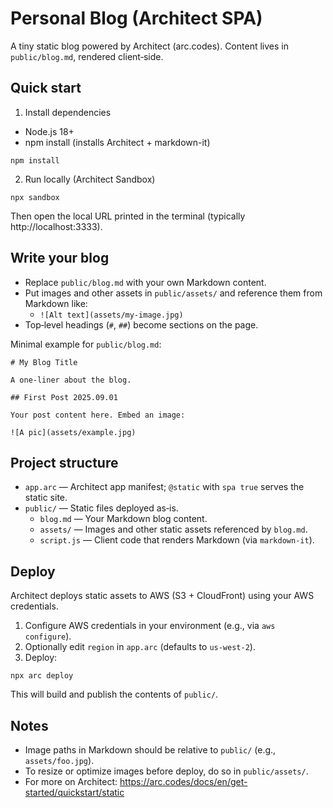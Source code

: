# Personal Blog (Architect SPA)

A tiny static blog powered by Architect (arc.codes). Content lives in `public/blog.md`, rendered client‑side.

## Quick start

1) Install dependencies

- Node.js 18+
- npm install (installs Architect + markdown-it)

```
npm install
```

2) Run locally (Architect Sandbox)

```
npx sandbox
```

Then open the local URL printed in the terminal (typically http://localhost:3333).

## Write your blog

- Replace `public/blog.md` with your own Markdown content.
- Put images and other assets in `public/assets/` and reference them from Markdown like:
  - `![Alt text](assets/my-image.jpg)`
- Top‑level headings (`#`, `##`) become sections on the page.

Minimal example for `public/blog.md`:

```
# My Blog Title

A one‑liner about the blog.

## First Post 2025.09.01

Your post content here. Embed an image:

![A pic](assets/example.jpg)
```

## Project structure

- `app.arc` — Architect app manifest; `@static` with `spa true` serves the static site.
- `public/` — Static files deployed as‑is.
  - `blog.md` — Your Markdown blog content.
  - `assets/` — Images and other static assets referenced by `blog.md`.
  - `script.js` — Client code that renders Markdown (via `markdown-it`).

## Deploy

Architect deploys static assets to AWS (S3 + CloudFront) using your AWS credentials.

1) Configure AWS credentials in your environment (e.g., via `aws configure`).
2) Optionally edit `region` in `app.arc` (defaults to `us-west-2`).
3) Deploy:

```
npx arc deploy
```

This will build and publish the contents of `public/`.

## Notes

- Image paths in Markdown should be relative to `public/` (e.g., `assets/foo.jpg`).
- To resize or optimize images before deploy, do so in `public/assets/`.
- For more on Architect: https://arc.codes/docs/en/get-started/quickstart/static

